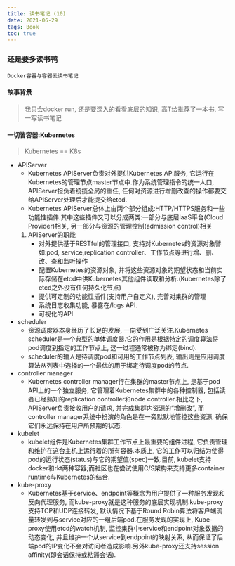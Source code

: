 ```yaml
---
title: 读书笔记 (10)
date: 2021-06-29
tags: Book
toc: true
---
```


### 还是要多读书鸭
    Docker容器与容器云读书笔记

<!-- more -->

#### 故事背景
> 我只会docker run, 还是要深入的看看底层的知识, 高T给推荐了一本书, 写一写读书笔记

#### 一切皆容器:Kubernetes
> Kubernetes == K8s
- APIServer
    * Kubernetes APIServer负责对外提供Kubernetes API服务, 它运行在Kubernetes的管理节点master节点中.作为系统管理指令的统一人口, APIServer担负着统揽全局的重任, 任何对资源进行增删改查的操作都要交给APIServer处理后才能提交给etcd.
    * Kubernetes APIServer总体上由两个部分组成:HTTP/HTTPS服务和一些功能性插件.其中这些插件又可以分成两类:一部分与底层IaaS平台(Cloud Provider)相关, 另一部分与资源的管理控制(admission control)相关
    1. APIServer的职能
        * 对外提供基于RESTfuI的管理接口, 支持对Kubernetes的资源对象譬如:pod, service,replication controller、工作节点等进行增、删、改、查和监听操作
        * 配置Kubernetes的资源对象, 并将这些资源对象的期望状态和当前实际存储在etcd中供Kubernetes其他组件读取和分析.(Kubernetes除了etcd之外没有任何持久化节点)
        * 提供可定制的功能性插件(支持用户自定义), 完善对集群的管理
        * 系统日志收集功能, 暴露在/logs API.
        * 可视化的API
- scheduler
    * 资源调度器本身经历了长足的发展, 一向受到广泛关注.Kubernetes scheduler是一个典型的单体调度器.它的作用是根据特定的调度算法将pod调度到指定的工作节点上, 这一过程通常被称为绑定(bind).
    * scheduler的输人是待调度pod和可用的工作节点列表, 输出则是应用调度算法从列表中选择的一个最优的用于绑定待调度pod的节点.
- controller manager
    * Kubernetes controller manager行在集群的master节点上, 是基于pod API上的一个独立服务, 它管理着Kubernetes集群中的各种控制器, 包括读者已经熟知的replication controller和node controller.相比之下, APIServer负责接收用户的请求, 并完成集群内资源的“增删改”, 而controller manager系统中扮演的角色是在一旁默默地管控这些资源, 确保它们永远保持在用户所预期的状态.
- kubelet
    * kubelet组件是Kubernetes集群工作节点上最重要的组件进程, 它负责管理和维护在这台主机上运行着的所有容器.本质上, 它的工作可以归结为使得pod的运行状态(status)与它的期望值(spec)一致.目前, kubelet支持docker和rkt两种容器;而社区也在尝试使用C/S架构来支持更多container runtime与Kubernetes的结合.
- kube-proxy
    * ​Kubernetes基于service、endpoint等概念为用户提供了一种服务发现和反向代理服务, 而kube-proxy就是这种服务的底层实现机制.kube-proxy支持TCP和UDP连接转发, 默认情况下基于Round Robin算法将客户端流量转发到与service对应的一组后端pod.在服务发现的实现上, Kube-proxy使用etcd的watch机制, 监控集群中service和endpoint对象数据的动态变化, 并且维护一个从service到endpoint的映射关系, 从而保证了后端pod的IP变化不会对访问者造成影响.另外kube-proxy还支持session affinity(即会话保持或粘滞会话).


